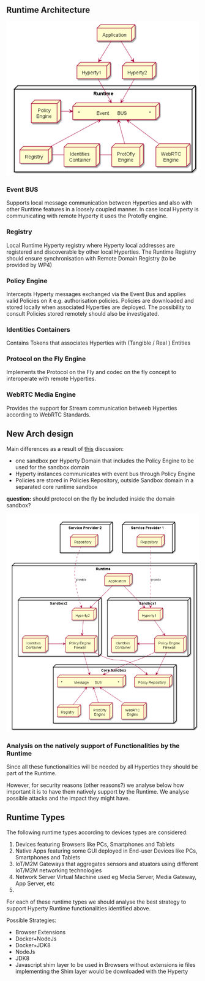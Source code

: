## Runtime Architecture

<!--
@startuml "Runtime_Architecture.png"


 node "Application" as App 

 node "Hyperty1" as H1

 node "Hyperty2" as H2

node "Runtime" as rt {

 node "*            Event      BUS                *" as Bus

 node "Policy\nEngine" as PEP

 node "Registry" as Reg

 node "ProtOfly\nEngine" as Prot

 node "WebRTC\nEngine" as WRTC

 node "Identities\nContainer" as Id

 App -down-> H1

 App -down-> H2

 H1 -down-> Bus

 H2 -down-> Bus

 PEP -right-> Bus

 Reg -up-> Bus

 Prot -up-> Bus

 WRTC -up-> Bus

 Id -[hidden]up-> Bus

 Id -right- Prot

 Id -left- Reg

	}

@enduml
-->

![Runtime Architecture](Runtime_Architecture.png)

### Event BUS

Supports local message communication between Hyperties and also with other  Runtime features in a loosely coupled manner. In case local Hyperty is communicating with remote Hyperty it uses the Protofly engine.

### Registry

Local Runtime Hyperty registry where Hyperty local addresses are registered and discoverable by other local Hyperties. The Runtime Registry should ensure synchronisation with Remote Domain Registry (to be provided by WP4)

### Policy Engine

Intercepts Hyperty messages exchanged via the Event Bus and applies valid Policies on it e.g. authorisation policies. Policies are downloaded and stored locally when associated Hyperties are deployed. The possibility to consult Policies stored remotely should also be investigated.

### Identities Containers

Contains Tokens that associates Hyperties with (Tangible / Real ) Entities

### Protocol on the Fly Engine

Implements the Protocol on the Fly and codec on the fly concept to interoperate with remote Hyperties.

### WebRTC Media Engine

Provides the support for Stream communication betweeb Hyperties according to WebRTC Standards.

## New Arch design

Main differences as a result of [this](https://github.com/reTHINK-project/core-framework/issues/41) discussion:
* one sandbox per Hyperty Domain that includes the Policy Engine to be used for the sandbox domain
* Hyperty instances communicates with event bus through Policy Engine
* Policies are stored in Policies Repository, outside Sandbox domain in a separated core runtime sandbox

**question:** should protocol on the fly be included inside the domain sandbox?

<!--
@startuml "Runtime_Architecture_new.png"


node "Service Provider 1" as SP1 {
	node Repository as Repo1
}


node "Service Provider 2" as SP2 {
	node Repository as Repo2
}

node "Runtime" as rt {
 node "Application" as App 

 SP1 -[hidden]down- App
 SP2 -[hidden]right- App

 node "Sandbox1" as Sand1 {

 node "Hyperty1" as H1

 node "Identities\nContainer" as ID1

 node "Policy Engine\nFirewall" as PEP1

  H1 -down-> PEP1

  ID1 <-right- PEP1
 }

node "Sandbox2" as Sand2 {

 node "Hyperty2" as H2

 node "Policy Engine\nFirewall" as PEP2

 node "Identities\nContainer" as ID2

  H2 -down-> PEP2

  ID2 -right-> PEP2

 }

 App -down-> H1

 App -down-> H2


Repo1 ..down-> H1: provide

Repo2 ..down-> H2: provide

node "Core Sandbox" as core {

 node "*            Message      BUS                *" as Bus

 node "Registry" as Reg

 node "ProtOfly\nEngine" as Prot

 node "WebRTC\nEngine" as WRTC

 node "Policy Repository" as Rep

 PEP1 -down-> Bus

 PEP2 -down-> Bus

 Rep <-up- PEP1

 Rep <-up- PEP2

 Reg -up-> Bus

 Prot -up-> Bus

 WRTC -up-> Bus


	}

@enduml
-->

![Runtime Architecture](Runtime_Architecture_new.png)

### Analysis on the natively support of Functionalities by the Runtime

Since all these functionalities will be needed by all Hyperties they should be part of the Runtime.

However, for security reasons (other reasons?) we analyse below how important it is to have them natively support by the Runtime. We analyse possible attacks and the impact they might have.

## Runtime Types

The following runtime types according to devices types are considered:

1. Devices featuring Browsers like PCs, Smartphones and Tablets
1. Native Apps featuring some GUI deployed in End-user Devices like PCs, Smartphones and Tablets
1. IoT/M2M Gateways that aggregates sensors and atuators using different IoT/M2M networking technologies
1. Network Server Virtual Machine used eg Media Server, Media Gateway, App Server, etc
1. 

For each of these runtime types we should analyse the best strategy to support Hyperty Runtime functionalities identified above.

Possible Strategies:
* Browser Extensions
* Docker+NodeJs
* Docker+JDK8
* NodeJs
* JDK8
* Javascript shim layer to be used in Browsers without extensions ie files implementing the Shim layer would be downloaded with the Hyperty


